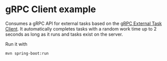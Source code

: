 # gRPC Client example
Consumes a gRPC API for external tasks based on the [gRPC External Task Client](../../client-core).
It automatically completes tasks with a random work time up to 2 seconds as long as it runs and tasks exist on the server.

Run it with

```Shell
mvn spring-boot:run
```
